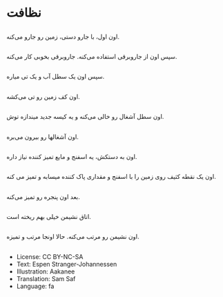 # نظافت

##
اون اول، با جارو دستی، زمین رو جارو می‌کنه.

##
سپس اون از جاروبرقی استفاده می‌کنه. جاروبرقی بخوبی کار می‌کنه.

##
سپس اون یک سطل آب و یک تی میاره.

##
اون کف زمین رو تی می‌کشه.

##
اون سطل آشغال رو خالی می‌کنه و یه کیسه جدید میندازه توش. 

##
اون آشغالها رو بیرون می‌بره.

##
اون به دستکش، یه اسفنج و مایع تمیز کننده نیاز داره.

##
اون یک نقطه کثیف روی زمین را با اسفنج و مقداری پاک کننده میسابه و تمیز می کنه.

##
بعد اون پنجره رو تمیز می‌کنه.

##
اتاق نشیمن خیلی بهم ریخته است.

##
اون نشیمن رو مرتب می‌کنه. حالا اونجا مرتب و تمیزه.

##
* License: CC BY-NC-SA
* Text: Espen Stranger-Johannessen
* Illustration: Aakanee
* Translation: Sam Saf
* Language: fa
